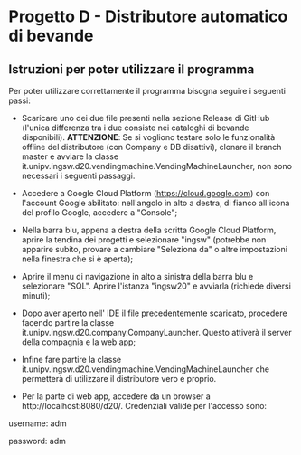 # Progetto D - Distributore automatico di bevande

## Istruzioni per poter utilizzare il programma

Per poter utilizzare correttamente il programma bisogna seguire i seguenti passi:

 - Scaricare uno dei due file presenti nella sezione Release di GitHub (l'unica differenza tra i due consiste nei cataloghi di bevande disponibili). **ATTENZIONE**: Se si vogliono testare solo le funzionalità offline del distributore (con Company e DB disattivi), clonare il branch master e avviare la classe it.unipv.ingsw.d20.vendingmachine.VendingMachineLauncher, non sono necessari i seguenti passaggi.
 
 - Accedere a Google Cloud Platform (https://cloud.google.com) con l'account Google abilitato: nell'angolo in alto a destra, di fianco all'icona del profilo Google, accedere a "Console";

 - Nella barra blu, appena a destra della scritta Google Cloud Platform, aprire la tendina dei progetti e selezionare "ingsw" (potrebbe non apparire subito, provare a cambiare "Seleziona da" o altre impostazioni nella finestra che si è aperta);
 
 - Aprire il menu di navigazione in alto a sinistra della barra blu e selezionare "SQL". Aprire l'istanza "ingsw20" e avviarla (richiede diversi minuti);
 
 - Dopo aver aperto nell' IDE il file precedentemente scaricato, procedere facendo partire la classe it.unipv.ingsw.d20.company.CompanyLauncher. Questo attiverà il server della compagnia e la web app;
 
 - Infine fare partire la classe it.unipv.ingsw.d20.vendingmachine.VendingMachineLauncher che permetterà di utilizzare il distributore vero e proprio.
 
 - Per la parte di web app, accedere da un browser a http://localhost:8080/d20/. Credenziali valide per l'accesso sono:
 
 username: adm
 
 password: adm
